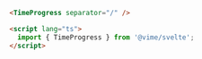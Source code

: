 ```html {1,4} title="example.svelte"
<TimeProgress separator="/" />

<script lang="ts">
  import { TimeProgress } from '@vime/svelte';
</script>
```
